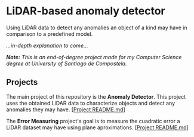 # LiDAR-based anomaly detector

Using LiDAR data to detect any anomalies an object of a kind may have in comparison to a predefined model.

*...in-depth explanation to come...*

_**Note:**
This is an end-of-degree project made for my Computer 
Science degree at University of Santiago de Compostela._

## Projects

The main project of this repository is the **Anomaly Detector**. This project uses the obtained LiDAR data to characterize objects and detect any anomalies they may have. [[Project README.md](src/anomaly_detector/README.md)]

The **Error Measuring** project's goal is to measure the cuadratic error a LiDAR dataset may have using plane aproximations. [[Project README.md](src/error_measuring/README.md)]